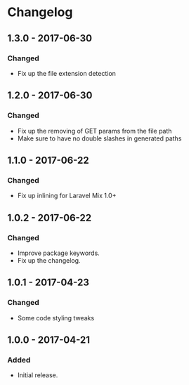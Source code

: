 # Changelog

## 1.3.0 - 2017-06-30
### Changed
- Fix up the file extension detection

## 1.2.0 - 2017-06-30
### Changed
- Fix up the removing of GET params from the file path
- Make sure to have no double slashes in generated paths

## 1.1.0 - 2017-06-22
### Changed
- Fix up inlining for Laravel Mix 1.0+

## 1.0.2 - 2017-06-22
### Changed
- Improve package keywords.
- Fix up the changelog.

## 1.0.1 - 2017-04-23
### Changed
- Some code styling tweaks

## 1.0.0 - 2017-04-21
### Added
- Initial release.
